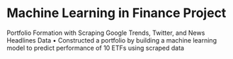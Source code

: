# Machine Learning in Finance Project
Portfolio Formation with Scraping Google Trends, Twitter, and News Headlines Data 
  •	Constructed a portfolio by building a machine learning model to predict performance of 10 ETFs using scraped data

